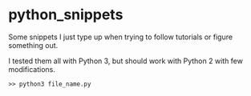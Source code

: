 # python_snippets
Some snippets I just type up when trying to follow tutorials or figure something out.

I tested them all with Python 3, but should work with Python 2 with few modifications.
    
    >> python3 file_name.py
